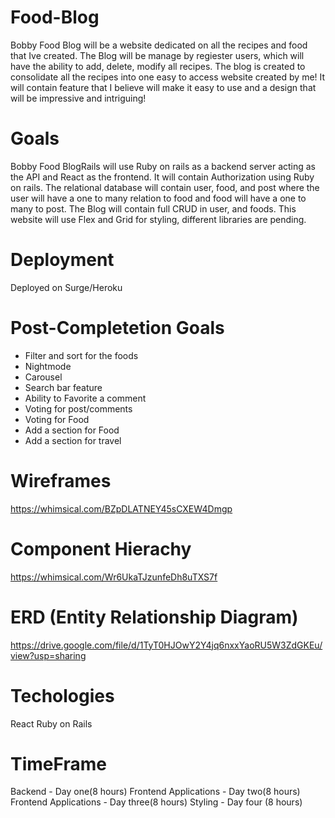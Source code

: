 # Food-Blog

Bobby Food Blog will be a website dedicated on all the recipes and food that Ive created. The Blog will be manage by regiester users, which will have the ability to add, delete, modify all recipes. The blog is created to consolidate all the recipes into one easy to access website created by me! It will contain feature that I believe will make it easy to use and a design that will be impressive and intriguing!

# Goals
Bobby Food BlogRails will use Ruby on rails as a backend server acting as the API and React as the frontend. It will contain Authorization using Ruby on rails. The relational database will contain user, food, and post where the user will have a one to many relation to food and food will have a one to many to post. The Blog will contain full CRUD in user, and foods. This website will use Flex and Grid for styling, different libraries are pending.

# Deployment
Deployed on Surge/Heroku

# Post-Completetion Goals
- Filter and sort for the foods
- Nightmode
- Carousel
- Search bar feature
- Ability to Favorite a comment
- Voting for post/comments
- Voting for Food
- Add a section for Food
- Add a section for travel

# Wireframes

https://whimsical.com/BZpDLATNEY45sCXEW4Dmgp

# Component Hierachy

https://whimsical.com/Wr6UkaTJzunfeDh8uTXS7f

# ERD (Entity Relationship Diagram)

https://drive.google.com/file/d/1TyT0HJOwY2Y4jq6nxxYaoRU5W3ZdGKEu/view?usp=sharing

# Techologies

React
Ruby on Rails

# TimeFrame
Backend - Day one(8 hours)
Frontend Applications - Day two(8 hours)
Frontend Applications - Day three(8 hours)
Styling - Day four (8 hours)
